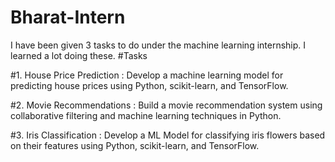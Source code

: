 # Bharat-Intern
I have been given 3 tasks to do under the machine learning internship. I learned a lot doing these.
#Tasks

#1. House Price Prediction :
Develop a machine learning model for
predicting house prices using Python,
scikit-learn, and TensorFlow.

#2. Movie Recommendations :
Build a movie recommendation system
using collaborative filtering and machine
learning techniques in Python.

#3. Iris Classification :
Develop a ML Model for classifying iris
flowers based on their features using
Python, scikit-learn, and TensorFlow.
